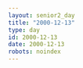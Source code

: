 ```yaml
---
layout: senior2_day
title: "2000-12-13"
type: day
id: 2000-12-13
date: 2000-12-13
robots: noindex
---
```


